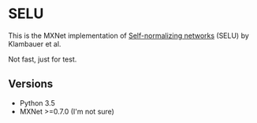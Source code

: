 # SELU
This is the MXNet implementation of [Self-normalizing networks](https://arxiv.org/pdf/1706.02515.pdf) (SELU) by Klambauer et al.

Not fast, just for test.

## Versions
* Python 3.5
* MXNet >=0.7.0 (I'm not sure)